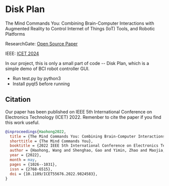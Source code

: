 # Disk Plan
The Mind Commands You: Combining Brain-Computer Interactions with Augmented Reality to Control Internet of Things (IoT) Tools, and Robotic Platforms

ResearchGate: [Open Source Paper](https://www.researchgate.net/publication/360152176_The_Mind_Commands_You_Combining_Brain-Computer_Interactions_with_Augmented_Reality_to_Control_Internet_of_Things_IoT_tools_and_Robotic_Platforms)

IEEE: [ICET 2024](https://ieeexplore.ieee.org/document/9824583)

In our project, this is only a small part of code -- Disk Plan, which is a simple demo of BCI robot controller GUI.
* Run test.py by python3
* Install pyqt5 before running

## Citation
Our paper has been published on IEEE 5th International Conference on Electronics Technology (ICET) 2022. Remenber to cite the paper if you find this work useful.

``` bibtex
@inproceedings{Haohong2022,
  title = {The Mind Commands You: Combining Brain-Computer Interactions with Augmented Reality to Control Internet of Things (IoT) Tools, and Robotic Platforms},
  shorttitle = {The Mind Commands You},
  booktitle = {2022 IEEE 5th International Conference on Electronics Technology (ICET)},
  author = {Haohong, Wang and Shenghao, Gao and Yimin, Zhao and Maojia, Song and Heng, Wang and Rompapas, Damien Constantine},
  year = {2022},
  month = may,
  pages = {1026--1031},
  issn = {2768-6515},
  doi = {10.1109/ICET55676.2022.9824583},
}
```
